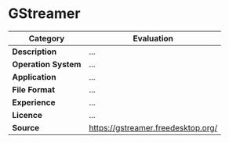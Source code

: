 # GStreamer

| Category | Evaluation |
| --- | --- |
| **Description**  | ... |
| **Operation System**  | ...  |
| **Application**  | ... |
| **File Format** | ... |
| **Experience** | ... |
| **Licence** | ... |
| **Source** | https://gstreamer.freedesktop.org/ |
